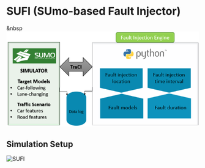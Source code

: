 #                                **SUFI (SUmo-based Fault Injector)**

&nbsp  
![Car Image](https://github.com/RISE-Dependable-Transport-Systems/SUFI/blob/master/Documentation/pictures/SUFI.PNG)

## Simulation Setup

![SUFI](SUFI.png "Title")
